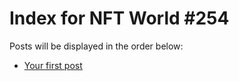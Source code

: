 # Index for NFT World #254
Posts will be displayed in the order below:

- [Your first post](./001-first.md)

